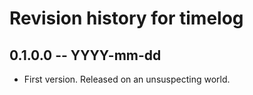 # Revision history for timelog

## 0.1.0.0 -- YYYY-mm-dd

* First version. Released on an unsuspecting world.
